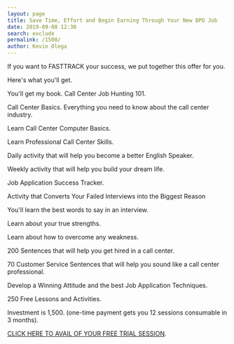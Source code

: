 ```yaml
--- 
layout: page 
title: Save Time, Effort and Begin Earning Through Your New BPO Job
date: 2019-09-08 12:30
search: exclude
permalink: /1500/ 
author: Kevin Olega 
--- 
```

If you want to FASTTRACK your success, we put together this offer for you.

Here's what you'll get.

You'll get my book. Call Center Job Hunting 101.

Call Center Basics. Everything you need to know about the call center industry.

Learn Call Center Computer Basics.

Learn Professional Call Center Skills.

Daily activity that will help you become a better English Speaker.

Weekly activity that will help you build your dream life.

Job Application Success Tracker.

Activity that Converts Your Failed Interviews into the Biggest Reason

You'll learn the best words to say in an interview.

Learn about your true strengths.

Learn about how to overcome any weakness.

200 Sentences that will help you get hired in a call center.

70 Customer Service Sentences that will help you sound like a call center professional.

Develop a Winning Attitude and the best Job Application Techniques.

250 Free Lessons and Activities.

Investment is 1,500. (one-time payment gets you 12 sessions consumable in 3 months).

[CLICK HERE TO AVAIL OF YOUR FREE TRIAL SESSION](https://callcentertrainingtips.com/schedule).